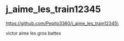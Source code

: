 # j_aime_les_train12345



https://github.com/Pepito3360/j_aime_les_train12345\

victor aime les gros battes